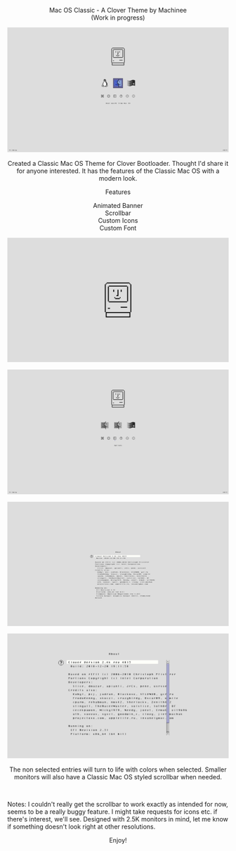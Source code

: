 <p align="center">
  Mac OS Classic - A Clover Theme by Machinee<br />
  (Work in progress)
</p>



![screen](/screenshots/screen.png)




<p align="center">Created a Classic Mac OS Theme for Clover Bootloader. Thought I'd share it for anyone interested.
It has the features of the Classic Mac OS with a modern look.</p>


<p align="center">Features</p>

<p align="center">
Animated Banner<br />
Scrollbar<br />
Custom Icons<br />
Custom Font<br />
</p>


![screen](/screenshots/classic_logo.gif)



![screen](/screenshots/screen_selection_small.jpg)



![screen](/screenshots/screen_font.jpg)



![screen](/screenshots/screen_scrollbar.jpg)





<p align="center">The non selected entries will turn to life with colors when selected.
Smaller monitors will also have a Classic Mac OS styled scrollbar when needed.</p>


​


Notes:
I couldn't really get the scrollbar to work exactly as intended for now, seems to be a really buggy feature.
I might take requests for icons etc. if there's interest, we'll see.
Designed with 2.5K monitors in mind, let me know if something doesn't look right at other resolutions.






<p align="center">Enjoy!</p>
